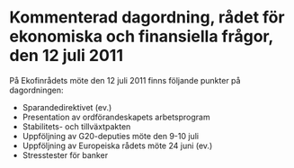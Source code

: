 # Kommenterad dagordning, rådet för ekonomiska och finansiella frågor, den 12 juli 2011

På Ekofinrådets möte den 12 juli 2011 finns följande punkter på dagordningen:

* Sparandedirektivet (ev.)
* Presentation av ordförandeskapets arbetsprogram
* Stabilitets\- och tillväxtpakten
* Uppföljning av G20\-deputies möte den 9\-10 juli
* Uppföljning av Europeiska rådets möte 24 juni (ev.)
* Stresstester för banker

